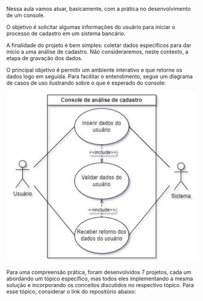 Nessa aula vamos atuar, basicamente, com a prática no desenvolvimento de um console.

O objetivo é solicitar algumas informações do usuário para iniciar o processo de cadastro em um sistema bancário. 

A finalidade do projeto é bem simples: coletar dados específicos para dar início a uma análise de cadastro. Não consideraremos, neste contexto, a etapa de gravação dos dados. 

O principal objetivo é permitir um ambiente interativo e que retorne os dados logo em seguida. Para facilitar o entendimento, segue um diagrama de casos de uso ilustrando sobre o que é esperado do console:

![image.png](/.attachments/image-021bc87a-2e62-4609-b5b4-d42f2144f0b1.png)

Para uma compreensão prática, foram desenvolvidos 7 projetos, cada um abordando um tópico específico, mas todos eles implementando a mesma solução e incorporando os conceitos discutidos no respectivo tópico. Para esse tópico, considerar o link do repositório abaixo:
